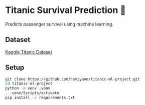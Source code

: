# Titanic Survival Prediction 🚢

Predicts passenger survival using machine learning.

## Dataset
[Kaggle Titanic Dataset](https://www.kaggle.com/c/titanic/data)

## Setup
```bash
git clone https://github.com/homiyano/titanic-ml-project.git
cd titanic-ml-project
python -m venv .venv
. .venv/Scripts/activate
pip install -r requirements.txt
